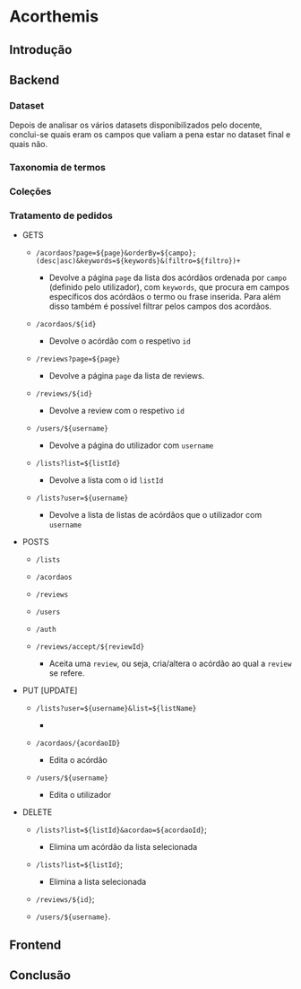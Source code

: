 # Acorthemis

## Introdução

## Backend

### Dataset

Depois de analisar os vários datasets disponibilizados pelo docente, conclui-se quais eram os campos que valiam a pena estar no dataset final e quais não.

### Taxonomia de termos


### Coleções 


### Tratamento de pedidos


- GETS
    - `/acordaos?page=${page}&orderBy=${campo};(desc|asc)&keywords=${keywords}&(filtro=${filtro})+`

        - Devolve a página `page` da lista dos acórdãos ordenada por `campo` (definido pelo utilizador), com `keywords`, que procura em campos específicos dos acórdãos o termo ou frase inserida. Para além disso também é possível filtrar pelos campos dos acordãos.
    - `/acordaos/${id}`

        - Devolve o acórdão com o respetivo `id`
    - `/reviews?page=${page}`

        - Devolve a página `page` da lista de reviews. 
    - `/reviews/${id}`

        - Devolve a review com o respetivo `id`
    - `/users/${username}`

       - Devolve a página do utilizador com `username`
    - `/lists?list=${listId}`

        - Devolve a lista com o id `listId`
    - `/lists?user=${username}`

        - Devolve a lista de listas de acórdãos que o utilizador com `username`
        
- POSTS
    - `/lists`
    - `/acordaos`
    - `/reviews`
    - `/users`
    - `/auth`
    - `/reviews/accept/${reviewId}`

        - Aceita uma `review`, ou seja, cria/altera o acórdão ao qual a `review` se refere.

- PUT [UPDATE]
    - `/lists?user=${username}&list=${listName}`

        - 
    - `/acordaos/{acordaoID}`

        - Edita o acórdão
    - `/users/${username}`


        - Edita o utilizador

- DELETE
    - `/lists?list=${listId}&acordao=${acordaoId}`;

        - Elimina um acórdão da lista selecionada
    - `/lists?list=${listId}`;

        - Elimina a lista selecionada
    - `/reviews/${id}`;
    - `/users/${username}`.


## Frontend

## Conclusão